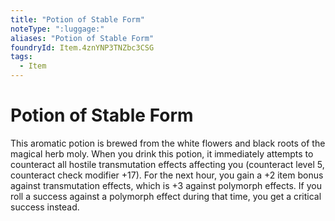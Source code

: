 ```yaml
---
title: "Potion of Stable Form"
noteType: ":luggage:"
aliases: "Potion of Stable Form"
foundryId: Item.4znYNP3TNZbc3CSG
tags:
  - Item
---
```


# Potion of Stable Form

This aromatic potion is brewed from the white flowers and black roots of the magical herb moly. When you drink this potion, it immediately attempts to counteract all hostile transmutation effects affecting you (counteract level 5, counteract check modifier +17). For the next hour, you gain a +2 item bonus against transmutation effects, which is +3 against polymorph effects. If you roll a success against a polymorph effect during that time, you get a critical success instead.


